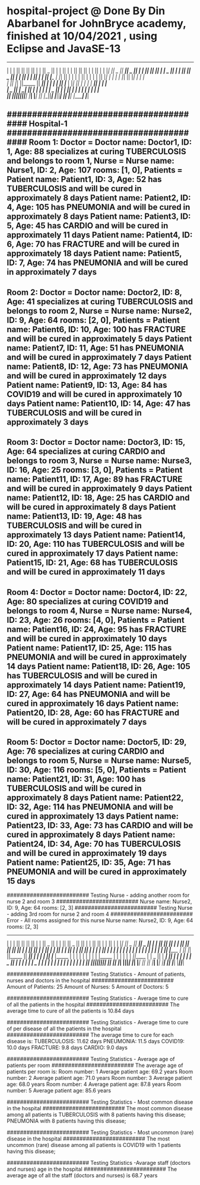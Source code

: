 # hospital-project @ Done By Din Abarbanel for JohnBryce academy, finished at 10/04/2021 , using Eclipse and JavaSE-13
 __   __  _______  _______  _______  ___   _______  _______  ___        _______  __   __  _______  _______  __   __  _______ 
|  | |  ||       ||       ||       ||   | |       ||   _   ||   |      |       ||  | |  ||       ||       ||  | |  ||       |
|  |_|  ||   _   ||  _____||    _  ||   | |_     _||  |_|  ||   |      |   _   ||  | |  ||_     _||    _  ||  | |  ||_     _|
|       ||  | |  || |_____ |   |_| ||   |   |   |  |       ||   |      |  | |  ||  |_|  |  |   |  |   |_| ||  |_|  |  |   |  
|       ||  |_|  ||_____  ||    ___||   |   |   |  |       ||   |___   |  |_|  ||       |  |   |  |    ___||       |  |   |  
|   _   ||       | _____| ||   |    |   |   |   |  |   _   ||       |  |       ||       |  |   |  |   |    |       |  |   |  
|__| |__||_______||_______||___|    |___|   |___|  |__| |__||_______|  |_______||_______|  |___|  |___|    |_______|  |___|  

########################################  Hospital-1  	########################################
Room 1:
Doctor = Doctor name: Doctor1, ID: 1, Age: 88 specializes at curing TUBERCULOSIS and belongs to room 1, 
Nurse = Nurse name: Nurse1, ID: 2, Age: 107 rooms: [1, 0], 
Patients =
 Patient name: Patient1, ID: 3, Age: 52 has TUBERCULOSIS and will be cured in approximately 8 days
 Patient name: Patient2, ID: 4, Age: 105 has PNEUMONIA and will be cured in approximately 8 days
 Patient name: Patient3, ID: 5, Age: 45 has CARDIO and will be cured in approximately 11 days
 Patient name: Patient4, ID: 6, Age: 70 has FRACTURE and will be cured in approximately 18 days
 Patient name: Patient5, ID: 7, Age: 74 has PNEUMONIA and will be cured in approximately 7 days
---------------------------------------------------------------------------------------------------------
Room 2:
Doctor = Doctor name: Doctor2, ID: 8, Age: 41 specializes at curing TUBERCULOSIS and belongs to room 2, 
Nurse = Nurse name: Nurse2, ID: 9, Age: 64 rooms: [2, 0], 
Patients =
 Patient name: Patient6, ID: 10, Age: 100 has FRACTURE and will be cured in approximately 5 days
 Patient name: Patient7, ID: 11, Age: 51 has PNEUMONIA and will be cured in approximately 7 days
 Patient name: Patient8, ID: 12, Age: 73 has PNEUMONIA and will be cured in approximately 12 days
 Patient name: Patient9, ID: 13, Age: 84 has COVID19 and will be cured in approximately 10 days
 Patient name: Patient10, ID: 14, Age: 47 has TUBERCULOSIS and will be cured in approximately 3 days
---------------------------------------------------------------------------------------------------------
Room 3:
Doctor = Doctor name: Doctor3, ID: 15, Age: 64 specializes at curing CARDIO and belongs to room 3, 
Nurse = Nurse name: Nurse3, ID: 16, Age: 25 rooms: [3, 0], 
Patients =
 Patient name: Patient11, ID: 17, Age: 89 has FRACTURE and will be cured in approximately 9 days
 Patient name: Patient12, ID: 18, Age: 25 has CARDIO and will be cured in approximately 8 days
 Patient name: Patient13, ID: 19, Age: 48 has TUBERCULOSIS and will be cured in approximately 13 days
 Patient name: Patient14, ID: 20, Age: 110 has TUBERCULOSIS and will be cured in approximately 17 days
 Patient name: Patient15, ID: 21, Age: 68 has TUBERCULOSIS and will be cured in approximately 11 days
---------------------------------------------------------------------------------------------------------
Room 4:
Doctor = Doctor name: Doctor4, ID: 22, Age: 80 specializes at curing COVID19 and belongs to room 4, 
Nurse = Nurse name: Nurse4, ID: 23, Age: 26 rooms: [4, 0], 
Patients =
 Patient name: Patient16, ID: 24, Age: 95 has FRACTURE and will be cured in approximately 10 days
 Patient name: Patient17, ID: 25, Age: 115 has PNEUMONIA and will be cured in approximately 14 days
 Patient name: Patient18, ID: 26, Age: 105 has TUBERCULOSIS and will be cured in approximately 14 days
 Patient name: Patient19, ID: 27, Age: 64 has PNEUMONIA and will be cured in approximately 16 days
 Patient name: Patient20, ID: 28, Age: 60 has FRACTURE and will be cured in approximately 7 days
---------------------------------------------------------------------------------------------------------
Room 5:
Doctor = Doctor name: Doctor5, ID: 29, Age: 76 specializes at curing CARDIO and belongs to room 5, 
Nurse = Nurse name: Nurse5, ID: 30, Age: 116 rooms: [5, 0], 
Patients =
 Patient name: Patient21, ID: 31, Age: 100 has TUBERCULOSIS and will be cured in approximately 8 days
 Patient name: Patient22, ID: 32, Age: 114 has PNEUMONIA and will be cured in approximately 13 days
 Patient name: Patient23, ID: 33, Age: 73 has CARDIO and will be cured in approximately 8 days
 Patient name: Patient24, ID: 34, Age: 70 has TUBERCULOSIS and will be cured in approximately 19 days
 Patient name: Patient25, ID: 35, Age: 71 has PNEUMONIA and will be cured in approximately 15 days
---------------------------------------------------------------------------------------------------------

######################### Testing Nurse - adding another room for nurse 2 and room 3 #########################
Nurse name: Nurse2, ID: 9, Age: 64 rooms: [2, 3]
######################### Testing Nurse - adding 3rd room for nurse 2 and room 4 #########################
Error - All rooms assigned for this nurse
Nurse name: Nurse2, ID: 9, Age: 64 rooms: [2, 3]
 __   __  _______  _______  _______  ___   _______  _______  ___        _______  _______  _______  _______  ___   _______  _______  ___   _______  _______ 
|  | |  ||       ||       ||       ||   | |       ||   _   ||   |      |       ||       ||   _   ||       ||   | |       ||       ||   | |       ||       |
|  |_|  ||   _   ||  _____||    _  ||   | |_     _||  |_|  ||   |      |  _____||_     _||  |_|  ||_     _||   | |  _____||_     _||   | |       ||  _____|
|       ||  | |  || |_____ |   |_| ||   |   |   |  |       ||   |      | |_____   |   |  |       |  |   |  |   | | |_____   |   |  |   | |       || |_____ 
|       ||  |_|  ||_____  ||    ___||   |   |   |  |       ||   |___   |_____  |  |   |  |       |  |   |  |   | |_____  |  |   |  |   | |      _||_____  |
|   _   ||       | _____| ||   |    |   |   |   |  |   _   ||       |   _____| |  |   |  |   _   |  |   |  |   |  _____| |  |   |  |   | |     |_  _____| |
|__| |__||_______||_______||___|    |___|   |___|  |__| |__||_______|  |_______|  |___|  |__| |__|  |___|  |___| |_______|  |___|  |___| |_______||_______|

######################### Testing Statistics - Amount of patients, nurses and doctors in the hospital #########################
Amount of Patients: 25
Amount of Nurses: 5
Amount of Doctors: 5

######################### Testing Statistics - Average time to cure of all the patients in the hospital #########################
The average time to cure of all the patients is 10.84 days

######################### Testing Statistics - Average time to cure of per disease of all the patients in the hospital #########################
The average time to cure for each disease is: 
TUBERCULOSIS: 11.62 days
PNEUMONIA: 11.5 days
COVID19: 10.0 days
FRACTURE: 9.8 days
CARDIO: 9.0 days

######################### Testing Statistics - Average age of patients per room  #########################
The average age of patients per room is: 
Room number: 1 Average patient age:  69.2 years
Room number: 2 Average patient age:  71.0 years
Room number: 3 Average patient age:  68.0 years
Room number: 4 Average patient age:  87.8 years
Room number: 5 Average patient age:  85.6 years

######################### Testing Statistics - Most common disease in the hospital  #########################
The most common disease among all patients is TUBERCULOSIS with 8 patients having this disease;	 PNEUMONIA with 8 patients having this disease;	 

######################### Testing Statistics - Most uncommon (rare) disease in the hospital  #########################
The most uncommon (rare) disease among all patients is COVID19 with 1 patients having this disease; 

######################### Testing Statistics -Avarage staff (doctors and nurses) age in the hospital  #########################
The average age of all the staff (doctors and nurses) is 68.7 years

